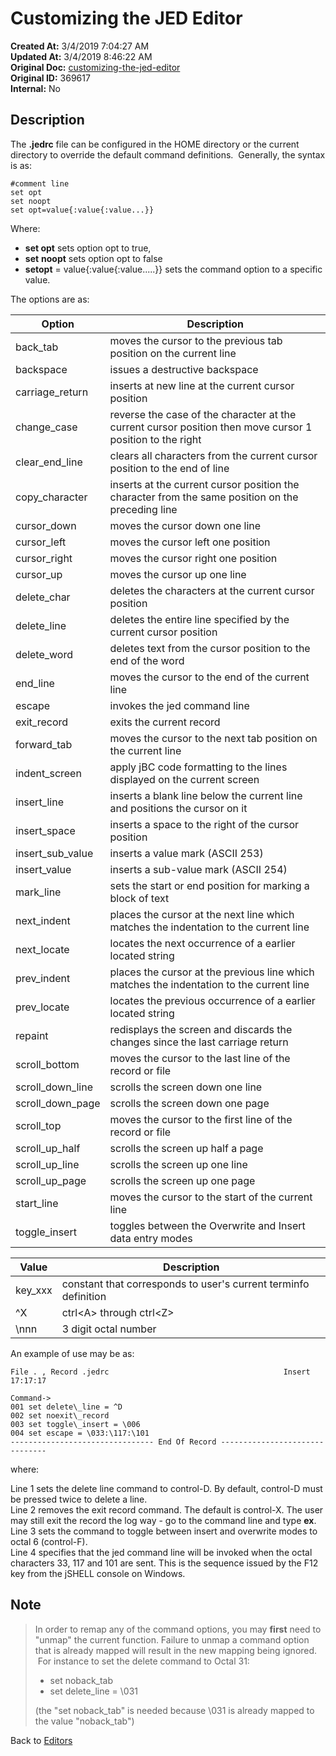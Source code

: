 # Customizing the JED Editor

**Created At:** 3/4/2019 7:04:27 AM  
**Updated At:** 3/4/2019 8:46:22 AM  
**Original Doc:** [customizing-the-jed-editor](https://docs.jbase.com/46994-editor/customizing-the-jed-editor)  
**Original ID:** 369617  
**Internal:** No  

## Description

The **.jedrc** file can be configured in the HOME directory or the current directory to override the default command definitions.  Generally, the syntax is as:

```
#comment line
set opt
set noopt
set opt=value{:value{:value...}}
```

Where:

- **set opt** sets option opt to true,
- **set** **noopt** sets option opt to false
- **setopt** = value{:value{:value.....}} sets the command option to a specific value.

The options are as:

| Option | Description |
| --- | --- |
| back\_tab | moves the cursor to the previous tab position on the current line |
| backspace | issues a destructive backspace |
| carriage\_return | inserts at new line at the current cursor position |
| change\_case | reverse the case of the character at the current cursor position then move cursor 1 position to the right |
| clear\_end\_line | clears all characters from the current cursor position to the end of line |
| copy\_character | inserts at the current cursor position the character from the same position on the preceding line |
| cursor\_down | moves the cursor down one line |
| cursor\_left | moves the cursor left one position |
| cursor\_right | moves the cursor right one position |
| cursor\_up | moves the cursor up one line |
| delete\_char | deletes the characters at the current cursor position |
| delete\_line | deletes the entire line specified by the current cursor position |
| delete\_word | deletes text from the cursor position to the end of the word |
| end\_line | moves the cursor to the end of the current line |
| escape | invokes the jed command line |
| exit\_record | exits the current record |
| forward\_tab | moves the cursor to the next tab position on the current line |
| indent\_screen | apply jBC code formatting to the lines displayed on the current screen |
| insert\_line | inserts a blank line below the current line and positions the cursor on it |
| insert\_space | inserts a space to the right of the cursor position |
| insert\_sub\_value | inserts a value mark (ASCII 253) |
| insert\_value | inserts a sub-value mark (ASCII 254) |
| mark\_line | sets the start or end position for marking a block of text |
| next\_indent | places the cursor at the next line which matches the indentation to the current line |
| next\_locate | locates the next occurrence of a earlier located string |
| prev\_indent | places the cursor at the previous line which matches the indentation to the current line |
| prev\_locate | locates the previous occurrence of a earlier located string |
| repaint | redisplays the screen and discards the changes since the last carriage return |
| scroll\_bottom | moves the cursor to the last line of the record or file |
| scroll\_down\_line | scrolls the screen down one line |
| scroll\_down\_page | scrolls the screen down one page |
| scroll\_top | moves the cursor to the first line of the record or file |
| scroll\_up\_half | scrolls the screen up half a page |
| scroll\_up\_line | scrolls the screen up one line |
| scroll\_up\_page | scrolls the screen up one page |
| start\_line | moves the cursor to the start of the current line |
| toggle\_insert | toggles between the Overwrite and Insert data entry modes |

| Value | Description |
| --- | --- |
| key\_xxx | constant that corresponds to user's current terminfo definition |
| ^X | ctrl&lt;A&gt; through ctrl&lt;Z&gt; |
| \nnn | 3 digit octal number |

An example of use may be as:

```
File . , Record .jedrc                                       Insert   17:17:17

Command->
001 set delete\_line = ^D
002 set noexit\_record
003 set toggle\_insert = \006
004 set escape = \033:\117:\101
-------------------------------- End Of Record -------------------------------
```

where:

Line 1 sets the delete line command to control-D. By default, control-D must be pressed twice to delete a line.  
Line 2 removes the exit record command. The default is control-X. The user may still exit the record the log way - go to the command line and type **ex**.  
Line 3 sets the command to toggle between insert and overwrite modes to octal 6 (control-F).  
Line 4 specifies that the jed command line will be invoked when the octal characters 33, 117 and 101 are sent. This is the sequence issued by the F12 key from the jSHELL console on Windows.  

## Note

> In order to remap any of the command options, you may **first** need to "unmap" the current function.  Failure to unmap a command option that is already mapped will result in the new mapping being ignored.  For instance to set the delete command to Octal 31:
>
> - set noback\_tab
> - set delete\_line = \031
>
>
> (the "set noback\_tab" is needed because \031 is already mapped to the value "noback\_tab")

Back to [Editors](./../editors/README.md)
